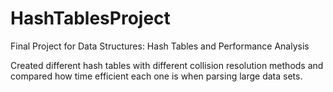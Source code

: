 # HashTablesProject
Final Project for Data Structures: Hash Tables and Performance Analysis

Created different hash tables with different collision resolution methods and compared how time efficient
each one is when parsing large data sets.
